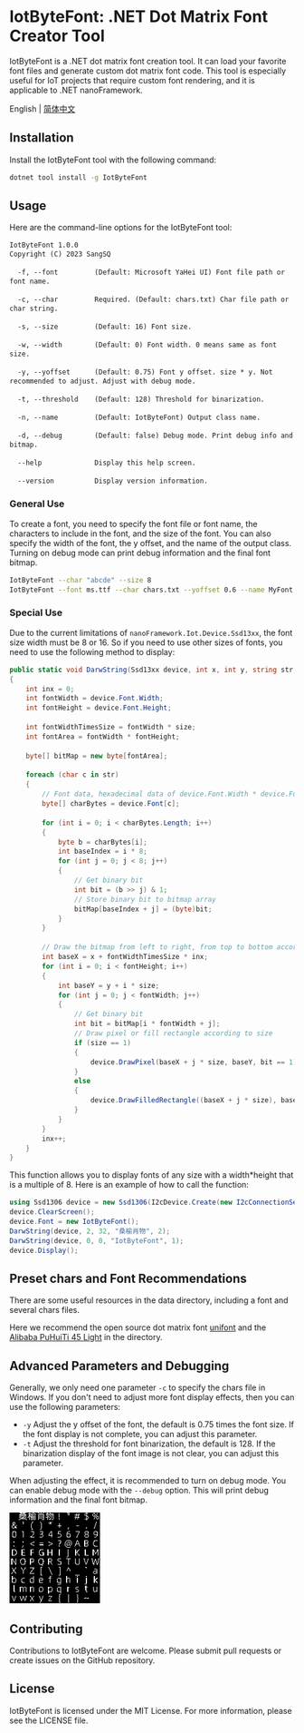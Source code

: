 # IotByteFont: .NET Dot Matrix Font Creator Tool

IotByteFont is a .NET dot matrix font creation tool. It can load your favorite font files and generate custom dot matrix font code. This tool is especially useful for IoT projects that require custom font rendering, and it is applicable to .NET nanoFramework.

English | [简体中文](./readme_zh.md)

## Installation

Install the IotByteFont tool with the following command:

```bash
dotnet tool install -g IotByteFont
```

## Usage

Here are the command-line options for the IotByteFont tool:

```
IotByteFont 1.0.0
Copyright (C) 2023 SangSQ

  -f, --font         (Default: Microsoft YaHei UI) Font file path or font name.

  -c, --char         Required. (Default: chars.txt) Char file path or char string.

  -s, --size         (Default: 16) Font size.

  -w, --width        (Default: 0) Font width. 0 means same as font size.

  -y, --yoffset      (Default: 0.75) Font y offset. size * y. Not recommended to adjust. Adjust with debug mode.

  -t, --threshold    (Default: 128) Threshold for binarization.

  -n, --name         (Default: IotByteFont) Output class name.

  -d, --debug        (Default: false) Debug mode. Print debug info and bitmap.

  --help             Display this help screen.

  --version          Display version information.
```

### General Use

To create a font, you need to specify the font file or font name, the characters to include in the font, and the size of the font. You can also specify the width of the font, the y offset, and the name of the output class. Turning on debug mode can print debug information and the final font bitmap.

```bash
IotByteFont --char "abcde" --size 8
IotByteFont --font ms.ttf --char chars.txt --yoffset 0.6 --name MyFont --debug
```

### Special Use

Due to the current limitations of `nanoFramework.Iot.Device.Ssd13xx`, the font size width must be 8 or 16. So if you need to use other sizes of fonts, you need to use the following method to display:

```cs
public static void DarwString(Ssd13xx device, int x, int y, string str, byte size = 1)
{
    int inx = 0;
    int fontWidth = device.Font.Width;
    int fontHeight = device.Font.Height;

    int fontWidthTimesSize = fontWidth * size;
    int fontArea = fontWidth * fontHeight;

    byte[] bitMap = new byte[fontArea];

    foreach (char c in str)
    {
        // Font data, hexadecimal data of device.Font.Width * device.Font.Height
        byte[] charBytes = device.Font[c];

        for (int i = 0; i < charBytes.Length; i++)
        {
            byte b = charBytes[i];
            int baseIndex = i * 8;
            for (int j = 0; j < 8; j++)
            {
                // Get binary bit
                int bit = (b >> j) & 1;
                // Store binary bit to bitmap array
                bitMap[baseIndex + j] = (byte)bit;
            }
        }

        // Draw the bitmap from left to right, from top to bottom according to the font size
        int baseX = x + fontWidthTimesSize * inx;
        for (int i = 0; i < fontHeight; i++)
        {
            int baseY = y + i * size;
            for (int j = 0; j < fontWidth; j++)
            {
                // Get binary bit
                int bit = bitMap[i * fontWidth + j];
                // Draw pixel or fill rectangle according to size
                if (size == 1)
                {
                    device.DrawPixel(baseX + j * size, baseY, bit == 1);
                }
                else
                {
                    device.DrawFilledRectangle((baseX + j * size), baseY, size, size, bit == 1);
                }
            }
        }
        inx++;
    }
}
```

This function allows you to display fonts of any size with a width*height that is a multiple of 8. Here is an example of how to call the function:

```cs
using Ssd1306 device = new Ssd1306(I2cDevice.Create(new I2cConnectionSettings(1, Ssd1306.DefaultI2cAddress)), Ssd13xx.DisplayResolution.OLED128x64);
device.ClearScreen();
device.Font = new IotByteFont();
DarwString(device, 2, 32, "桑榆肖物", 2);
DarwString(device, 0, 0, "IotByteFont", 1);
device.Display();
```

## Preset chars and Font Recommendations

There are some useful resources in the data directory, including a font and several chars files.

Here we recommend the open source dot matrix font [unifont](https://unifoundry.com/unifont/index.html) and the [Alibaba PuHuiTi 45 Light](./data/ph45.ttf) in the directory.

## Advanced Parameters and Debugging

Generally, we only need one parameter `-c` to specify the chars file in Windows. If you don't need to adjust more font display effects, then you can use the following parameters:

- `-y` Adjust the y offset of the font, the default is 0.75 times the font size. If the font display is not complete, you can adjust this parameter.
- `-t` Adjust the threshold for font binarization, the default is 128. If the binarization display of the font image is not clear, you can adjust this parameter.

When adjusting the effect, it is recommended to turn on debug mode. You can enable debug mode with the `--debug` option. This will print debug information and the final font bitmap.

![font](./doc/IotByteFont.png)

## Contributing

Contributions to IotByteFont are welcome. Please submit pull requests or create issues on the GitHub repository.

## License

IotByteFont is licensed under the MIT License. For more information, please see the LICENSE file.